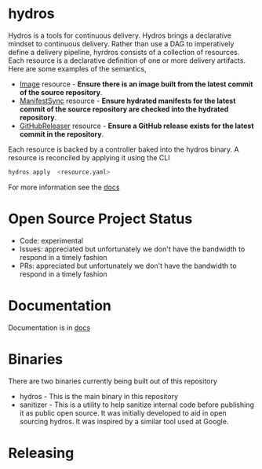 # hydros

Hydros is a tools for continuous delivery. Hydros brings a declarative mindset to continuous delivery.
Rather than use a DAG to imperatively define a delivery pipeline, hyrdros consists of a collection of resources.
Each resource is a declarative definition of one or more delivery artifacts. Here are some examples of the semantics,
 
* [Image](docs/image_build.md) resource -  **Ensure there is an image built from the latest commit of the source repository**.
* [ManifestSync](docs/hydrating_manifests.md) resource -  **Ensure hydrated manifests for the latest commit of the source repository are checked into the hydrated repository**.
* [GitHubReleaser](docs/github_releaser.md) resource - **Ensure a GitHub release exists for the latest commit in the repository**.

Each resource is backed by a controller baked into the hydros binary. A resource is reconciled by applying it using
the CLI

```bash
hydros apply  <resource.yaml>
```

For more information see the [docs](docs)

# Open Source Project Status

* Code: experimental
* Issues: appreciated but unfortunately we don't have the bandwidth to respond in a timely fashion
* PRs: appreciated but unfortunately we don't have the bandwidth to respond in a timely fashion


# Documentation

Documentation is in [docs](docs)

# Binaries

There are two binaries currently being built out of this repository

* hydros - This is the main binary in this repository
* sanitizer - This is a utility to help sanitize internal code before publishing it as public open source. It was
   initially developed to aid in open sourcing hydros. It was inspired by a similar tool used at Google.

# Releasing

